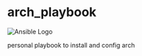 # arch_playbook

![Ansible Logo](https://churrops.files.wordpress.com/2017/06/ansible-logo.png?w=1400)

personal playbook to install and config arch
